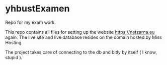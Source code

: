 # yhbustExamen
Repo for my exam work.

This repo contains all files for setting up the website https://netzarna.eu again.
The live site and live database resides on the domain hosted by Miss Hosting.

The project takes care of connecting to the db and bitly by itself ( I know, stupid ).
